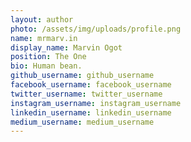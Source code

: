 ```yaml
---
layout: author
photo: /assets/img/uploads/profile.png
name: mrmarv.in
display_name: Marvin Ogot
position: The One
bio: Human bean.
github_username: github_username
facebook_username: facebook_username
twitter_username: twitter_username
instagram_username: instagram_username
linkedin_username: linkedin_username
medium_username: medium_username
---
```


